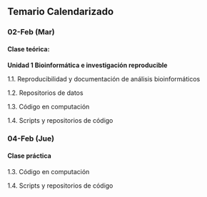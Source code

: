 ## Temario Calendarizado

### 02-Feb (Mar)
#### Clase teórica: 
**Unidad 1 Bioinformática e investigación reproducible**
 1.1. Reproducibilidad y documentación de análisis bioinformáticos

1.2. Repositorios de datos1.3. Código en computación1.4. Scripts y repositorios de código


### 04-Feb (Jue)
#### Clase práctica
1.3. Código en computación
1.4. Scripts y repositorios de código
